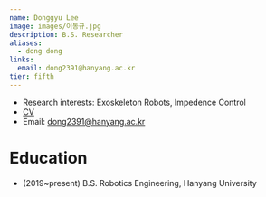 ```yaml
---
name: Donggyu Lee
image: images/이동규.jpg
description: B.S. Researcher
aliases:
  - dong dong
links:
  email: dong2391@hanyang.ac.kr
tier: fifth
---
```

- Research interests: Exoskeleton Robots, Impedence Control
- [CV](../asset/DonggyuLee_cv.pdf)  
- Email: dong2391@hanyang.ac.kr

# Education
- (2019~present) B.S. Robotics Engineering, Hanyang University
